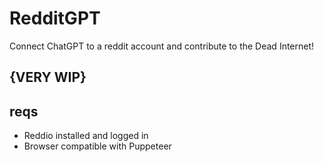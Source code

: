# RedditGPT
Connect ChatGPT to a reddit account and contribute to the Dead Internet!

## {VERY WIP}

## reqs
 - Reddio installed and logged in
 - Browser compatible with Puppeteer